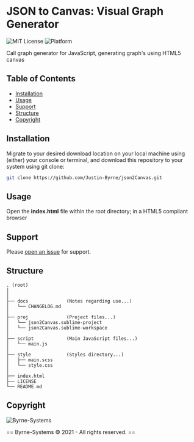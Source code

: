 # JSON to Canvas: Visual Graph Generator

![MIT License](http://byrne-systems.com/content/static/license-MIT-green.svg)
![Platform](http://byrne-systems.com/content/static/platform-linux--64_win--32_osx--64_win--64-lightgrey.svg)

Call graph generator for JavaScript, generating graph's using HTML5 canvas

## Table of Contents
- [Installation](#installation)
- [Usage](#usage)
- [Support](#support)
- [Structure](#structure)
- [Copyright](#copyright)

## Installation

Migrate to your desired download location on your local machine using (either) your console or terminal, and download this repository to your system using git clone:

```sh
git clone https://github.com/Justin-Byrne/json2Canvas.git
```

## Usage

Open the **index.html** file within the root directory; in a HTML5 compliant browser

## Support

Please [open an issue](https://github.com/Justin-Byrne/json2Canvas/issues/new) for support.

## Structure

    . (root)
    │
    │
    ├── docs              (Notes regarding use...)
    │   └── CHANGELOG.md
    │
    ├── proj              (Project files...)
    │   └── json2Canvas.sublime-project
    │   └── json2Canvas.sublime-workspace
    │
    ├── script            (Main JavaScript files...)
    │   └── main.js
    │
    ├── style             (Styles directory...)
    │   ├── main.scss
    │   └── style.css
    │
    ├── index.html
    ├── LICENSE
    └── README.md


## Copyright

![Byrne-Systems](http://byrne-systems.com/content/static/cube_sm.png)

== Byrne-Systems © 2021 - All rights reserved. ==